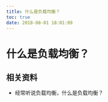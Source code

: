 ```yaml
---
title: 什么是负载均衡？
toc: true
date: 2018-08-01 18:01:09
---
```

# 什么是负载均衡？


## 相关资料


  * 经常听说负载均衡，什么是负载均衡？
